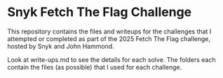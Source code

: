 # Snyk Fetch The Flag Challenge

This repository contains the files and writeups for the challenges that I attempted or completed as part of the 2025 Fetch The Flag challenge, hosted by Snyk and John Hammond.

Look at write-ups.md to see the details for each solve. The folders each contain the files (as possible) that I used for each challenge.